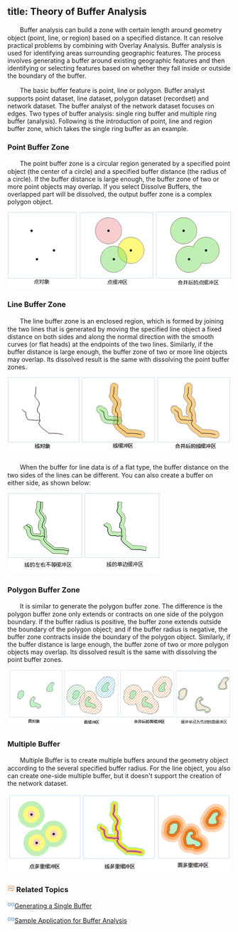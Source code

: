 title: Theory of Buffer Analysis
---

　　Buffer analysis can build a zone with certain length around geometry object (point, line, or region) based on a specified distance. It can resolve practical problems by combining  with Overlay Analysis. Buffer analysis is used for identifying areas surrounding geographic features. The process involves generating a buffer around existing geographic features and then identifying or selecting features based on whether they fall inside or outside the boundary of the buffer.

　　The basic buffer feature is point, line or polygon. Buffer analyst supports point dataset, line dataset, polygon dataset (recordset) and network dataset. The buffer analyst of the network dataset focuses on edges. Two types of buffer analysis: single ring buffer and multiple ring buffer (analysis). Following is the introduction of point, line and region buffer zone, which takes the single ring buffer as an example.

### Point Buffer Zone

　　The point buffer zone is a circular region generated by a specified point object (the center of a circle) and a specified buffer distance (the radius of a circle). If the buffer distance is large enough, the buffer zone of two or more point objects may overlap. If you select Dissolve Buffers, the overlapped part will be dissolved, the output buffer zone is a complex polygon object.

   ![](img/Buffer1.png)


### Line Buffer Zone

　　The line buffer zone is an enclosed region, which is formed by joining the two lines that is generated by moving the specified line object a fixed distance on both sides and along the normal direction with the smooth curves (or flat heads) at the endpoints of the two lines. Similarly, if the buffer distance is large enough, the buffer zone of two or more line objects may overlap. Its dissolved result is the same with dissolving the point buffer zones.

  ![](img/Buffer2.png)


　　When the buffer for line data is of a flat type, the buffer distance on the two sides of the lines can be different. You can also create a buffer on either side, as shown below:

   ![](img/Buffer3.png)


### Polygon Buffer Zone

　　It is similar to generate the polygon buffer zone. The difference is the polygon buffer zone only extends or contracts on one side of the polygon boundary. If the buffer radius is positive, the buffer zone extends outside the boundary of the polygon object; and if the buffer radius is negative, the buffer zone contracts inside the boundary of the polygon object. Similarly, if the buffer distance is large enough, the buffer zone of two or more polygon objects may overlap. Its dissolved result is the same with dissolving the point buffer zones.

  ![](img/Buffer4.png)


### Multiple Buffer

　　Multiple Buffer is to create multiple buffers around the geometry object according to the several specified buffer radius. For the line object, you also can create one-side multiple buffer, but it doesn't support the creation of the network dataset.

   ![](img/Buffer5.png)


### ![](img/seealso.png) Related Topics

![](img/smalltitle.png)[Generating a Single Buffer](SingleBuffer.html)

![](img/smalltitle.png)[Sample Application for Buffer Analysis](BufferAnalyst_Example.html)


